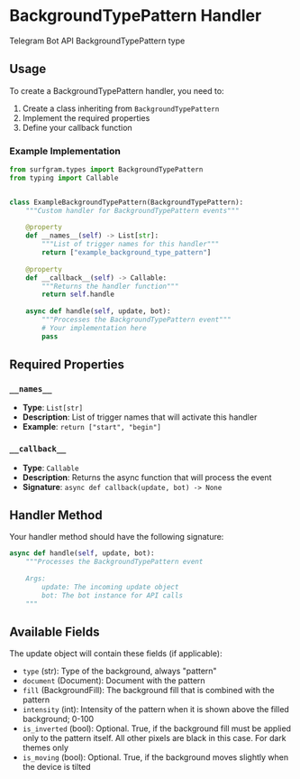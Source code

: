 # BackgroundTypePattern Handler

Telegram Bot API BackgroundTypePattern type

## Usage

To create a BackgroundTypePattern handler, you need to:

1. Create a class inheriting from `BackgroundTypePattern`
2. Implement the required properties
3. Define your callback function

### Example Implementation

```python
from surfgram.types import BackgroundTypePattern
from typing import Callable


class ExampleBackgroundTypePattern(BackgroundTypePattern):
    """Custom handler for BackgroundTypePattern events"""
    
    @property
    def __names__(self) -> List[str]:
        """List of trigger names for this handler"""
        return ["example_background_type_pattern"]
    
    @property
    def __callback__(self) -> Callable:
        """Returns the handler function"""
        return self.handle
    
    async def handle(self, update, bot):
        """Processes the BackgroundTypePattern event"""
        # Your implementation here
        pass
```

## Required Properties

### `__names__`
- **Type**: `List[str]`
- **Description**: List of trigger names that will activate this handler
- **Example**: `return ["start", "begin"]`

### `__callback__`
- **Type**: `Callable`
- **Description**: Returns the async function that will process the event
- **Signature**: `async def callback(update, bot) -> None`

## Handler Method

Your handler method should have the following signature:

```python
async def handle(self, update, bot):
    """Processes the BackgroundTypePattern event
    
    Args:
        update: The incoming update object
        bot: The bot instance for API calls
    """
```

## Available Fields

The update object will contain these fields (if applicable):

- `type` (str): Type of the background, always "pattern"
- `document` (Document): Document with the pattern
- `fill` (BackgroundFill): The background fill that is combined with the pattern
- `intensity` (int): Intensity of the pattern when it is shown above the filled background; 0-100
- `is_inverted` (bool): Optional. True, if the background fill must be applied only to the pattern itself. All other pixels are black in this case. For dark themes only
- `is_moving` (bool): Optional. True, if the background moves slightly when the device is tilted
